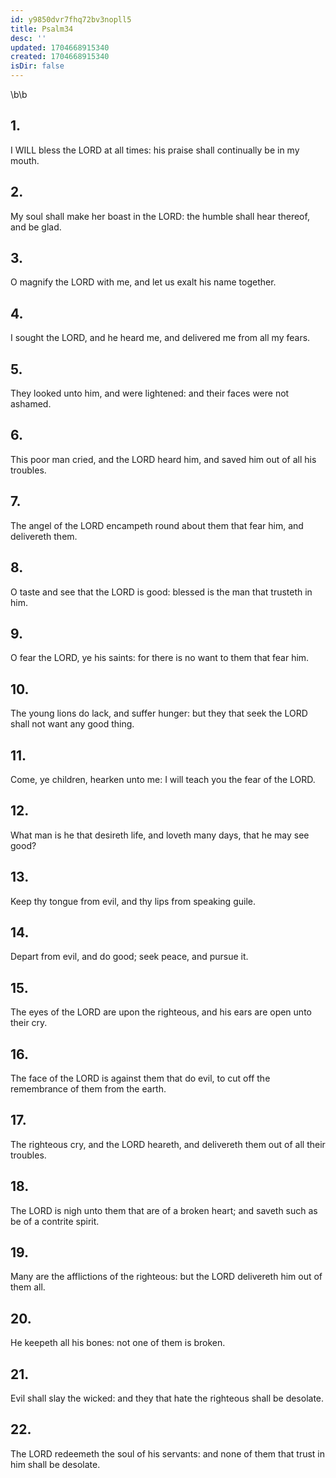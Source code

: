 ```yaml
---
id: y9850dvr7fhq72bv3nopll5
title: Psalm34
desc: ''
updated: 1704668915340
created: 1704668915340
isDir: false
---
```

\b\b
## 1.
I WILL bless the LORD at all times: his praise shall continually be in my mouth.
## 2.
My soul shall make her boast in the LORD: the humble shall hear thereof, and be glad.
## 3.
O magnify the LORD with me, and let us exalt his name together.
## 4.
I sought the LORD, and he heard me, and delivered me from all my fears.
## 5.
They looked unto him, and were lightened: and their faces were not ashamed.
## 6.
This poor man cried, and the LORD heard him, and saved him out of all his troubles.
## 7.
The angel of the LORD encampeth round about them that fear him, and delivereth them.
## 8.
O taste and see that the LORD is good: blessed is the man that trusteth in him.
## 9.
O fear the LORD, ye his saints: for there is no want to them that fear him.
## 10.
The young lions do lack, and suffer hunger: but they that seek the LORD shall not want any good thing.
## 11.
Come, ye children, hearken unto me: I will teach you the fear of the LORD.
## 12.
What man is he that desireth life, and loveth many days, that he may see good?
## 13.
Keep thy tongue from evil, and thy lips from speaking guile.
## 14.
Depart from evil, and do good; seek peace, and pursue it.
## 15.
The eyes of the LORD are upon the righteous, and his ears are open unto their cry.
## 16.
The face of the LORD is against them that do evil, to cut off the remembrance of them from the earth.
## 17.
The righteous cry, and the LORD heareth, and delivereth them out of all their troubles.
## 18.
The LORD is nigh unto them that are of a broken heart; and saveth such as be of a contrite spirit.
## 19.
Many are the afflictions of the righteous: but the LORD delivereth him out of them all.
## 20.
He keepeth all his bones: not one of them is broken.
## 21.
Evil shall slay the wicked: and they that hate the righteous shall be desolate.
## 22.
The LORD redeemeth the soul of his servants: and none of them that trust in him shall be desolate.
